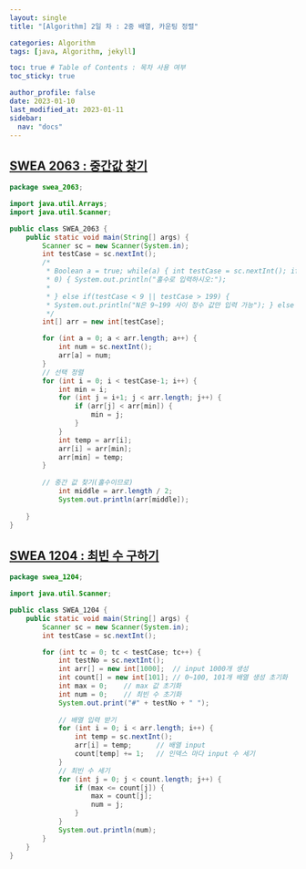 ```yaml
---
layout: single
title: "[Algorithm] 2일 차 : 2중 배열, 카운팅 정렬"

categories: Algorithm
tags: [java, Algorithm, jekyll]

toc: true # Table of Contents : 목차 사용 여부
toc_sticky: true

author_profile: false
date: 2023-01-10
last_modified_at: 2023-01-11
sidebar:
  nav: "docs"
---
```


## [SWEA 2063 : 중간값 찾기](https://swexpertacademy.com/main/talk/solvingClub/problemView.do?solveclubId=AYWPlU-KVQgDFAQK&contestProbId=AV5QPsXKA2UDFAUq&probBoxId=AYWY3B5KTGcDFAQK&type=PROBLEM&problemBoxTitle=230110_%EA%B2%80%EC%83%89&problemBoxCnt=2)

~~~java
package swea_2063;

import java.util.Arrays;
import java.util.Scanner;

public class SWEA_2063 {
	public static void main(String[] args) {
		Scanner sc = new Scanner(System.in);
		int testCase = sc.nextInt();
		/*
		 * Boolean a = true; while(a) { int testCase = sc.nextInt(); if(testCase % 2 !=
		 * 0) { System.out.println("홀수로 입력하시오:");
		 * 
		 * } else if(testCase < 9 || testCase > 199) {
		 * System.out.println("N은 9~199 사이 정수 값만 입력 가능"); } else { a = false; } }
		 */
		int[] arr = new int[testCase];

		for (int a = 0; a < arr.length; a++) {
			int num = sc.nextInt();
			arr[a] = num;
		}
		// 선택 정렬
		for (int i = 0; i < testCase-1; i++) {
			int min = i;
			for (int j = i+1; j < arr.length; j++) {
				if (arr[j] < arr[min]) {
					min = j;
				}
			}
			int temp = arr[i];
			arr[i] = arr[min];
			arr[min] = temp;
		}
		
		// 중간 값 찾기(홀수이므로)
			int middle = arr.length / 2;
			System.out.println(arr[middle]);
		
	}
}
~~~



## [SWEA 1204 : 최빈 수 구하기](https://swexpertacademy.com/main/talk/solvingClub/problemView.do?solveclubId=AYWPlU-KVQgDFAQK&contestProbId=AV13zo1KAAACFAYh&probBoxId=AYWY3B5KTGcDFAQK&type=PROBLEM&problemBoxTitle=230110_%EA%B2%80%EC%83%89&problemBoxCnt=2)

~~~java
package swea_1204;

import java.util.Scanner;

public class SWEA_1204 {
	public static void main(String[] args) {
		Scanner sc = new Scanner(System.in);
		int testCase = sc.nextInt();

		for (int tc = 0; tc < testCase; tc++) {
			int testNo = sc.nextInt();
			int arr[] = new int[1000];	// input 1000개 생성
			int count[] = new int[101];	// 0~100, 101개 배열 생성 초기화
			int max = 0;	// max 값 초기화
			int num = 0;	// 최빈 수 초기화
			System.out.print("#" + testNo + " ");
			
			// 배열 입력 받기
			for (int i = 0; i < arr.length; i++) {
				int temp = sc.nextInt();
				arr[i] = temp;		// 배열 input
				count[temp] += 1;	// 인덱스 마다 input 수 세기
			}
			// 최빈 수 세기
			for (int j = 0; j < count.length; j++) {
				if (max <= count[j]) {
					max = count[j];
					num = j;
				}
			}
			System.out.println(num);
		}
	}
}
~~~

